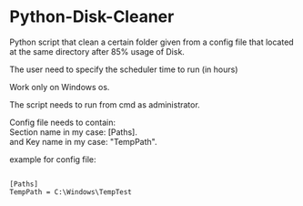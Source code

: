 # Python-Disk-Cleaner

Python script that clean a certain folder given from a config file that located at the same directory after 85% usage of Disk.


The user need to specify the scheduler time to run (in hours)


Work only on Windows os.


The script needs to run from cmd as administrator.


Config file needs to contain:<br/>
Section name in my case: [Paths].<br/>
and Key name in my case: "TempPath".<br/>


example for config file:
```` 

[Paths]
TempPath = C:\Windows\TempTest

````
